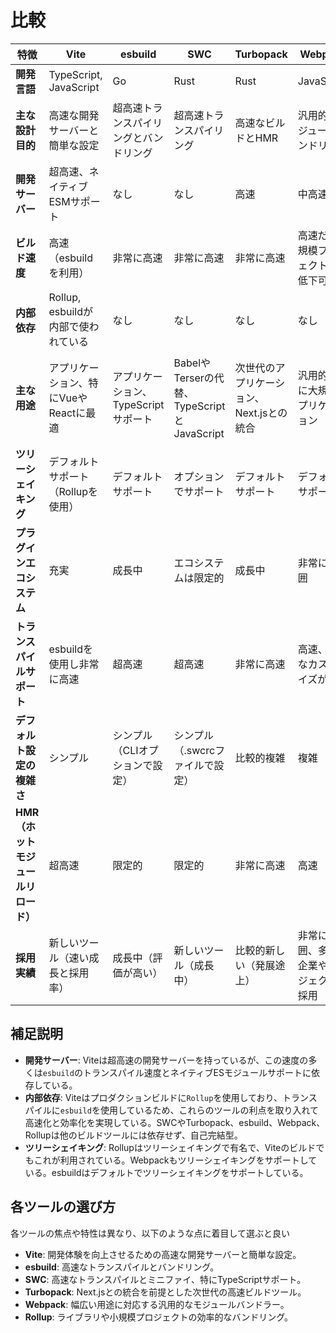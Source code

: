 # 比較

| 特徴             | Vite                                                     | esbuild                                                | SWC                                                      | Turbopack                                                | Webpack                                                  | Rollup                                                  |
|------------------|----------------------------------------------------------|--------------------------------------------------------|-----------------------------------------------------------|----------------------------------------------------------|----------------------------------------------------------|----------------------------------------------------------|
| **開発言語**     | TypeScript, JavaScript                                    | Go                                                     | Rust                                                     | Rust                                                     | JavaScript                                               | JavaScript                                               |
| **主な設計目的** | 高速な開発サーバーと簡単な設定                            | 超高速トランスパイリングとバンドリング                 | 超高速トランスパイリング                                 | 高速なビルドとHMR                                       | 汎用的なモジュールバンドリング                            | 効率的なモジュールバンドリング                           |
| **開発サーバー** | 超高速、ネイティブESMサポート                            | なし                                                    | なし                                                      | 高速                                                     | 中高速                                                  | プラグインでサポート可能                                 |
| **ビルド速度**   | 高速（esbuildを利用）                                    | 非常に高速                                              | 非常に高速                                                 | 非常に高速                                                | 高速だが大規模プロジェクトでは低下可能                   | 速いがビルド速度よりも効率性重視                        |
| **内部依存**     | Rollup, esbuildが内部で使われている                        | なし                                                    | なし                                                      | なし                                                      | なし                                                     | 他のツールに依存しない                                    |
| **主な用途**     | アプリケーション、特にVueやReactに最適                   | アプリケーション、TypeScriptサポート                     | BabelやTerserの代替、TypeScriptとJavaScript                | 次世代のアプリケーション、Next.jsとの統合                | 汎用的、特に大規模アプリケーション                         | ライブラリ、シンプルな設定で小さなバンドルを生成         |
| **ツリーシェイキング** | デフォルトサポート（Rollupを使用）                    | デフォルトサポート                                       | オプションでサポート                                        | デフォルトサポート                                       | デフォルトサポート                                       | デフォルトサポート                                       |
| **プラグインエコシステム** | 充実                                                | 成長中                                                  | エコシステムは限定的                                       | 成長中                                                    | 非常に広範囲                                             | 豊富                                                    |
| **トランスパイルサポート** | esbuildを使用し非常に高速                             | 超高速                                                  | 超高速                                                      | 非常に高速                                                | 高速、高度なカスタマイズが可能                           | 必要な場合にプラグインで実装                              |
| **デフォルト設定の複雑さ**| シンプル                                            | シンプル（CLIオプションで設定）                          | シンプル（.swcrcファイルで設定）                           | 比較的複雑                                                | 複雑                                                      | 比較的シンプル                                          |
| **HMR（ホットモジュールリロード）** | 超高速                                           | 限定的                                                    | 限定的                                                       | 非常に高速                                               | 高速                                                      | プラグインでサポート可能                                 |
| **採用実績**     | 新しいツール（速い成長と採用率）                          | 成長中（評価が高い）                                     | 新しいツール（成長中）                                     | 比較的新しい（発展途上）                                  | 非常に広範囲、多数の企業やプロジェクトで採用             | 成熟したツール、特にライブラリ向けに適している           |

## 補足説明

- **開発サーバー**: Viteは超高速の開発サーバーを持っているが、この速度の多くは`esbuild`のトランスパイル速度とネイティブESモジュールサポートに依存している。
- **内部依存**: Viteはプロダクションビルドに`Rollup`を使用しており、トランスパイルに`esbuild`を使用しているため、これらのツールの利点を取り入れて高速化と効率化を実現している。SWCやTurbopack、esbuild、Webpack、Rollupは他のビルドツールには依存せず、自己完結型。
- **ツリーシェイキング**: Rollupはツリーシェイキングで有名で、Viteのビルドでもこれが利用されている。Webpackもツリーシェイキングをサポートしている。esbuildはデフォルトでツリーシェイキングをサポートしている。

## 各ツールの選び方

各ツールの焦点や特性は異なり、以下のような点に着目して選ぶと良い

- **Vite**: 開発体験を向上させるための高速な開発サーバーと簡単な設定。
- **esbuild**: 高速なトランスパイルとバンドリング。
- **SWC**: 高速なトランスパイルとミニファイ、特にTypeScriptサポート。
- **Turbopack**: Next.jsとの統合を前提とした次世代の高速ビルドツール。
- **Webpack**: 幅広い用途に対応する汎用的なモジュールバンドラー。
- **Rollup**: ライブラリや小規模プロジェクトの効率的なバンドリング。
